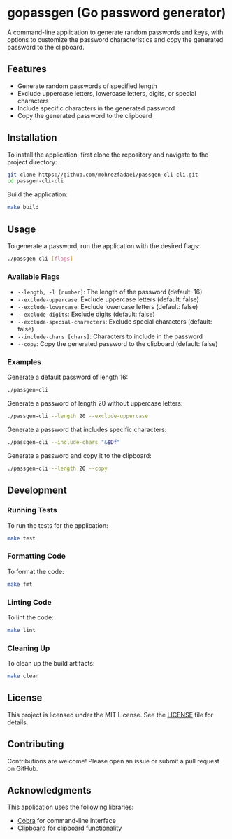 # gopassgen (Go password generator)

A command-line application to generate random passwords and keys, with options to customize the password characteristics and copy the generated password to the clipboard.

## Features

- Generate random passwords of specified length
- Exclude uppercase letters, lowercase letters, digits, or special characters
- Include specific characters in the generated password
- Copy the generated password to the clipboard

## Installation

To install the application, first clone the repository and navigate to the project directory:

```sh
git clone https://github.com/mohrezfadaei/passgen-cli-cli.git
cd passgen-cli-cli
```

Build the application:

```sh
make build
```

## Usage

To generate a password, run the application with the desired flags:

```sh
./passgen-cli [flags]
```

### Available Flags

- `--length, -l [number]`: The length of the password (default: 16)
- `--exclude-uppercase`: Exclude uppercase letters (default: false)
- `--exclude-lowercase`: Exclude lowercase letters (default: false)
- `--exclude-digits`: Exclude digits (default: false)
- `--exclude-special-characters`: Exclude special characters (default: false)
- `--include-chars [chars]`: Characters to include in the password
- `--copy`: Copy the generated password to the clipboard (default: false)

### Examples

Generate a default password of length 16:

```sh
./passgen-cli
```

Generate a password of length 20 without uppercase letters:

```sh
./passgen-cli --length 20 --exclude-uppercase
```

Generate a password that includes specific characters:

```sh
./passgen-cli --include-chars "&$Df"
```

Generate a password and copy it to the clipboard:

```sh
./passgen-cli --length 20 --copy
```

## Development

### Running Tests

To run the tests for the application:

```sh
make test
```

### Formatting Code

To format the code:

```sh
make fmt
```

### Linting Code

To lint the code:

```sh
make lint
```

### Cleaning Up

To clean up the build artifacts:

```sh
make clean
```

## License

This project is licensed under the MIT License. See the [LICENSE](./LICENSE) file for details.

## Contributing

Contributions are welcome! Please open an issue or submit a pull request on GitHub.

## Acknowledgments

This application uses the following libraries:

- [Cobra](https://github.com/spf13/cobra) for command-line interface
- [Clipboard](https://github.com/atotto/clipboard) for clipboard functionality
